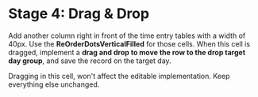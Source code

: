 
# Stage 4: Drag & Drop
Add another column right in front of the time entry tables with a width of 40px. Use the **ReOrderDotsVerticalFilled**  for those cells. 
When this cell is dragged, implement a **drag and drop to move the row to the drop target day group**, and save the record on the target day.

Dragging in this cell, won't affect the editable implementation.
Keep everything else unchanged.




